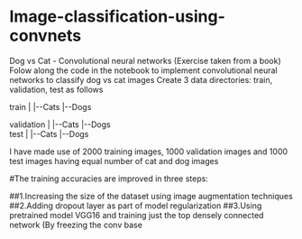 # Image-classification-using-convnets
Dog vs Cat - Convolutional neural networks (Exercise taken from a book)
Folow along the code in the notebook to implement convolutional neural networks to classify dog vs cat images
Create 3 data directories: train, validation, test as follows

train
    |
    |--Cats
    |--Dogs
    
validation
         |
         |--Cats
         |--Dogs      
test
   |
   |--Cats
   |--Dogs
   
I have made use of 2000 training images, 1000 validation images and 1000 test images having equal number of cat and dog images

#The training accuracies are improved in three steps:

##1.Increasing the size of the dataset using image augmentation techniques
##2.Adding dropout layer as part of model regularization
##3.Using pretrained model VGG16 and training just the top densely connected network (By freezing the conv base
